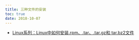 ```yaml
---
title: 三种文件的安装
toc: true
date: 2018-10-07
---
```



- [Linux系列：Linux中如何安装.rpm、.tar、.tar.gz和 tar.bz2文件](https://blog.csdn.net/lanxuezaipiao/article/details/21896579)
